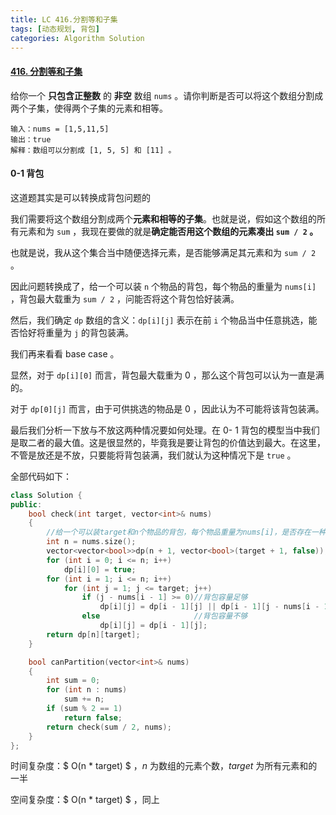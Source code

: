 ```yaml
---
title: LC 416.分割等和子集
tags: [动态规划, 背包]
categories: Algorithm Solution
---
```


#### [416. 分割等和子集](https://leetcode.cn/problems/partition-equal-subset-sum/)

给你一个 **只包含正整数** 的 **非空** 数组 `nums` 。请你判断是否可以将这个数组分割成两个子集，使得两个子集的元素和相等。

```
输入：nums = [1,5,11,5]
输出：true
解释：数组可以分割成 [1, 5, 5] 和 [11] 。
```



#### 0-1 背包

这道题其实是可以转换成背包问题的

我们需要将这个数组分割成两个**元素和相等的子集**。也就是说，假如这个数组的所有元素和为 `sum` ，我现在要做的就是**确定能否用这个数组的元素凑出 `sum / 2` 。**

也就是说，我从这个集合当中随便选择元素，是否能够满足其元素和为 `sum / 2` 。

因此问题转换成了，给一个可以装 `n` 个物品的背包，每个物品的重量为 `nums[i]` ，背包最大载重为 `sum / 2` ，问能否将这个背包恰好装满。

然后，我们确定 `dp` 数组的含义：`dp[i][j]` 表示在前 `i` 个物品当中任意挑选，能否恰好将重量为 `j` 的背包装满。

我们再来看看 base case 。

显然，对于 `dp[i][0]` 而言，背包最大载重为 0 ，那么这个背包可以认为一直是满的。

对于 `dp[0][j]` 而言，由于可供挑选的物品是 0 ，因此认为不可能将该背包装满。

最后我们分析一下放与不放这两种情况要如何处理。在 0- 1 背包的模型当中我们是取二者的最大值。这是很显然的，毕竟我是要让背包的价值达到最大。在这里，不管是放还是不放，只要能将背包装满，我们就认为这种情况下是 `true` 。

全部代码如下：

```cpp
class Solution {
public:
	bool check(int target, vector<int>& nums)
	{
		//给一个可以装target和n个物品的背包，每个物品重量为nums[i]，是否存在一种装法可以恰好把背包装满
		int n = nums.size();
		vector<vector<bool>>dp(n + 1, vector<bool>(target + 1, false));
		for (int i = 0; i <= n; i++)
			dp[i][0] = true;
		for (int i = 1; i <= n; i++)
			for (int j = 1; j <= target; j++)
				if (j - nums[i - 1] >= 0)//背包容量足够
					dp[i][j] = dp[i - 1][j] || dp[i - 1][j - nums[i - 1]];
				else                     //背包容量不够
					dp[i][j] = dp[i - 1][j];
		return dp[n][target];
	}

	bool canPartition(vector<int>& nums)
	{
		int sum = 0;
		for (int n : nums)
			sum += n;
		if (sum % 2 == 1)
			return false;
		return check(sum / 2, nums);
	}
};
```



时间复杂度：$ O(n * target) $ ，$n$ 为数组的元素个数，$target$ 为所有元素和的一半  

空间复杂度：$ O(n * target) $ ，同上